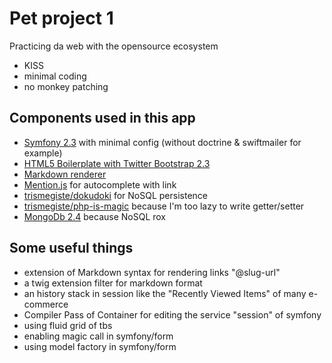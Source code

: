 # Pet project 1

Practicing da web with the opensource ecosystem

 * KISS
 * minimal coding
 * no monkey patching

## Components used in this app

 * [Symfony 2.3](http://symfony.com/) with minimal config (without doctrine & swiftmailer for example)
 * [HTML5 Boilerplate with Twitter Bootstrap 2.3](http://html5boilerplate.com/)
 * [Markdown renderer](https://github.com/michelf/php-markdown)
 * [Mention.js](https://github.com/jakiestfu/Mention.js) for autocomplete with link
 * [trismegiste/dokudoki](https://github.com/Trismegiste/DokudokiBundle) for NoSQL persistence
 * [trismegiste/php-is-magic](https://github.com/Trismegiste/Php-Is-Magic) because I'm too lazy to write getter/setter
 * [MongoDb 2.4](http://mongodb.com) because NoSQL rox

## Some useful things

 * extension of Markdown syntax for rendering links "@slug-url"
 * a twig extension filter for markdown format
 * an history stack in session like the "Recently Viewed Items" of many e-commerce
 * Compiler Pass of Container for editing the service "session" of symfony
 * using fluid grid of tbs
 * enabling magic call in symfony/form
 * using model factory in symfony/form